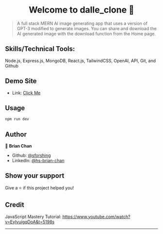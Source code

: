 <h1 align="center">Welcome to dalle_clone 👋</h1>
<p>
</p>

> A full stack MERN AI image generating app that uses a version of GPT-3 modified to generate images. 
> You can share and download the AI generated image with the download function from the Home page.

## Skills/Technical Tools: 

Node.js, Express.js, MongoDB, React.js, TailwindCSS, OpenAI, API, Git, and Github

## Demo Site

* Link: [Click Me](https://aesthetic-zabaione-c0672e.netlify.app/)

## Usage

```sh
npm run dev
```

## Author

👤 **Brian Chan**

* Github: [@sforshing](https://github.com/sforshing)
* LinkedIn: [@hs-brian-chan](https://linkedin.com/in/hs-brian-chan)

## Show your support

Give a ⭐️ if this project helped you!

## Credit

JavaScript Mastery
Tutorial: https://www.youtube.com/watch?v=EyIvuigqDoA&t=5198s

***
